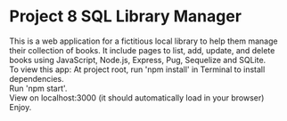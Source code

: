 # Project 8 SQL Library Manager
This is a web application for a fictitious local library to help them manage their collection of books. It include pages to list, add, update, and delete books using JavaScript, Node.js, Express, Pug, Sequelize and SQLite.
<br>
To view this app:
At project root, run 'npm install' in Terminal to install dependencies.
<br>
Run 'npm start'.
<br>
View on localhost:3000 (it should automatically load in your browser)
<br>
Enjoy.
<br>

